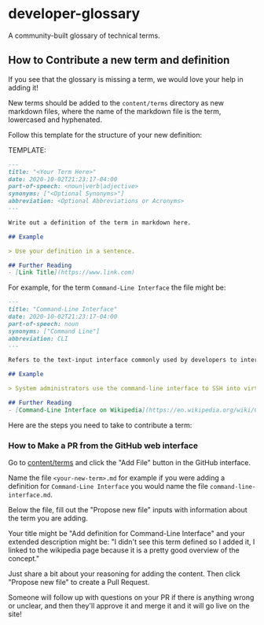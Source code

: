 # developer-glossary

A community-built glossary of technical terms.

## How to Contribute a new term and definition

If you see that the glossary is missing a term, we would love your help in adding it!

New terms should be added to the `content/terms` directory as new markdown files, where
the name of the markdown file is the term, lowercased and hyphenated.

Follow this template for the structure of your new definition:

TEMPLATE:
```markdown
---
title: "<Your Term Here>"
date: 2020-10-02T21:23:17-04:00
part-of-speech: <noun|verb|adjective>
synonyms: ["<Optional Synonyms>"]
abbreviation: <Optional Abbreviations or Acronyms>
---

Write out a definition of the term in markdown here.

## Example

> Use your definition in a sentence.

## Further Reading
- [Link Title](https://www.link.com)
```

For example, for the term `Command-Line Interface` the file might be:

```markdown
---
title: "Command-Line Interface"
date: 2020-10-02T21:23:17-04:00
part-of-speech: noun
synonyms: ["Command Line"]
abbreviation: CLI
---

Refers to the text-input interface commonly used by developers to interact with computers and the services or processes running on them. A command-line interface accepts text input (commands) which execute processes and typically result in text output.

## Example

> System administrators use the command-line interface to SSH into virtual machines running in datacenters.

## Further Reading
- [Command-Line Interface on Wikipedia](https://en.wikipedia.org/wiki/Command-line_interface)
```

Here are the steps you need to take to contribute a term:

### How to Make a PR from the GitHub web interface

Go to [content/terms](https://github.com/do-community/developer-glossary/tree/main/content/terms) and click the "Add File" button in the GitHub interface.

Name the file `<your-new-term>.md` for example if you were adding a definition for `Command-Line Interface` you would name the file `command-line-interface.md`.


Below the file, fill out the "Propose new file" inputs with information about the term you are adding.

Your title might be "Add definition for Command-Line Interface" and your extended description might be: "I didn't see this term defined so I added it, I linked to the wikipedia page because it is a pretty good overview of the concept."

Just share a bit about your reasoning for adding the content. Then click "Propose new file" to create a Pull Request.

Someone will follow up with questions on your PR if there is anything wrong or unclear, and then they'll approve it and merge it and it will go live on the site!